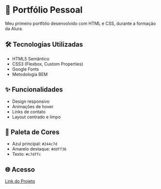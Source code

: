 # 🚀 Portfólio Pessoal

Meu primeiro portfólio desenvolvido com HTML e CSS, durante a formação da Alura.

## 🛠️ Tecnologias Utilizadas
- HTML5 Semântico
- CSS3 (Flexbox, Custom Properties)
- Google Fonts
- Metodologia BEM

## ✨ Funcionalidades
- Design responsivo
- Animações de hover
- Links de contato
- Layout centrado e limpo

## 🎨 Paleta de Cores
- Azul principal: `#244c7d`
- Amarelo destaque: `#ddff36`
- Texto: `#c7dffc`

## 🌐 Acesso
[Link do Projeto](https://matheus-015.github.io/nome-do-repositorio)